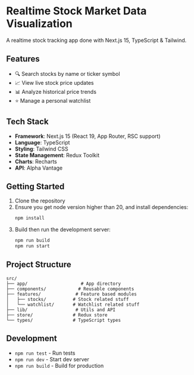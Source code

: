 # Realtime Stock Market Data Visualization

A realtime stock tracking app done with Next.js 15, TypeScript & Tailwind.

## Features

- 🔍 Search stocks by name or ticker symbol
- 📈 View live stock price updates
- 📊 Analyze historical price trends
- ⭐ Manage a personal watchlist

## Tech Stack

- **Framework**: Next.js 15 (React 19, App Router, RSC support)
- **Language**: TypeScript
- **Styling**: Tailwind CSS
- **State Management**: Redux Toolkit
- **Charts**: Recharts
- **API**: Alpha Vantage

## Getting Started

1. Clone the repository
2. Ensure you get node version higher than 20, and install dependencies:
   ```bash
   npm install
   ```
3. Build then run the development server:
   ```bash
   npm run build
   npm run start
   ```

## Project Structure

```
src/
├── app/                    # App directory
├── components/            # Reusable components
├── features/             # Feature based modules
│   ├── stocks/          # Stock related stuff
│   └── watchlist/       # Watchlist related stuff
├── lib/                  # Utils and API
├── store/               # Redux store
└── types/               # TypeScript types
```

## Development

- `npm run test` - Run tests
- `npm run dev` - Start dev server
- `npm run build` - Build for production
